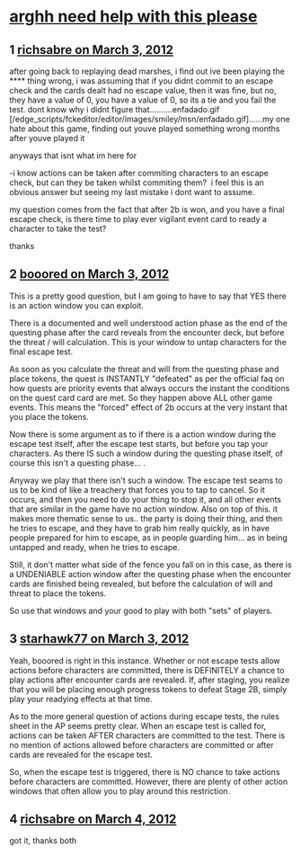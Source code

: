 # [arghh need help with this please](https://community.fantasyflightgames.com/topic/61375-arghh-need-help-with-this-please/)

## 1 [richsabre on March 3, 2012](https://community.fantasyflightgames.com/topic/61375-arghh-need-help-with-this-please/?do=findComment&comment=601799)

after going back to replaying dead marshes, i find out ive been playing the **** thing wrong, i was assuming that if you didnt commit to an escape check and the cards dealt had no escape value, then it was fine, but no, they have a value of 0, you have a value of 0, so its a tie and you fail the test. dont know why i didnt figure that..........enfadado.gif [/edge_scripts/fckeditor/editor/images/smiley/msn/enfadado.gif]......my one hate about this game, finding out youve played something wrong months after youve played it

anyways that isnt what im here for

-i know actions can be taken after commiting characters to an escape check, but can they be taken whilst commiting them?  i feel this is an obvious answer but seeing my last mistake i dont want to assume.

my question comes from the fact that after 2b is won, and you have a final escape check, is there time to play ever vigilant event card to ready a character to take the test?

thanks

## 2 [booored on March 3, 2012](https://community.fantasyflightgames.com/topic/61375-arghh-need-help-with-this-please/?do=findComment&comment=601807)

This is a pretty good question, but I am going to have to say that YES there is an action window you can exploit.

There is a documented and well understood action phase as the end of the questing phase after the card reveals from the encounter deck, but before the threat / will calculation. This is your window to untap characters for the final escape test.

As soon as you calculate the threat and will from the questing phase and place tokens, the quest is INSTANTLY "defeated" as per the official faq on how quests are priority events that always occurs the instant the conditions on the quest card card are met. So they happen above ALL other game events. This means the "forced" effect of 2b occurs at the very instant that you place the tokens.

Now there is some argument as to if there is a action window during the escape test itself, after the escape test starts, but before you tap your characters. As there IS such a window during the questing phase itself, of course this isn't a questing phase... .

Anyway we play that there isn't such a window. The escape test seams to us to be kind of like a treachery that forces you to tap to cancel. So it occurs, and then you need to do your thing to stop it, and all other events that are similar in the game have no action window. Also on top of this. it makes more thematic sense to us.. the party is doing their thing, and then he tries to escape, and they have to grab him really quickly, as in have people prepared for him to escape, as in people guarding him... as in being untapped and ready, when he tries to escape.

Still, it don't matter what side of the fence you fall on in this case, as there is a UNDENIABLE action window after the questing phase when the encounter cards are finished being revealed, but before the calculation of will and threat to place the tokens.

So use that windows and your good to play with both "sets" of players.

## 3 [starhawk77 on March 3, 2012](https://community.fantasyflightgames.com/topic/61375-arghh-need-help-with-this-please/?do=findComment&comment=601821)

Yeah, booored is right in this instance. Whether or not escape tests allow actions before characters are committed, there is DEFINITELY a chance to play actions after encounter cards are revealed. If, after staging, you realize that you will be placing enough progress tokens to defeat Stage 2B, simply play your readying effects at that time.

As to the more general question of actions during escape tests, the rules sheet in the AP seems pretty clear. When an escape test is called for, actions can be taken AFTER characters are committed to the test. There is no mention of actions allowed before characters are committed or after cards are revealed for the escape test. 

So, when the escape test is triggered, there is NO chance to take actions before characters are committed. However, there are plenty of other action windows that often allow you to play around this restriction.

## 4 [richsabre on March 4, 2012](https://community.fantasyflightgames.com/topic/61375-arghh-need-help-with-this-please/?do=findComment&comment=601894)

got it, thanks both


